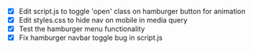 - [x] Edit script.js to toggle 'open' class on hamburger button for animation
- [x] Edit styles.css to hide nav on mobile in media query
- [x] Test the hamburger menu functionality
- [x] Fix hamburger navbar toggle bug in script.js
